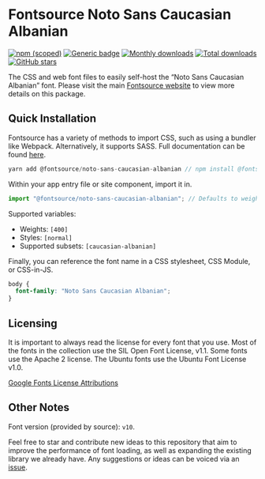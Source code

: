 # Fontsource Noto Sans Caucasian Albanian

[![npm (scoped)](https://img.shields.io/npm/v/@fontsource/noto-sans-caucasian-albanian?color=brightgreen)](https://www.npmjs.com/package/@fontsource/noto-sans-caucasian-albanian) [![Generic badge](https://img.shields.io/badge/fontsource-passing-brightgreen)](https://github.com/fontsource/fontsource) [![Monthly downloads](https://badgen.net/npm/dm/@fontsource/noto-sans-caucasian-albanian)](https://github.com/fontsource/fontsource) [![Total downloads](https://badgen.net/npm/dt/@fontsource/noto-sans-caucasian-albanian)](https://github.com/fontsource/fontsource) [![GitHub stars](https://img.shields.io/github/stars/fontsource/fontsource.svg?style=social&label=Star)](https://github.com/fontsource/fontsource/stargazers)

The CSS and web font files to easily self-host the “Noto Sans Caucasian Albanian” font. Please visit the main [Fontsource website](https://fontsource.org/fonts/noto-sans-caucasian-albanian) to view more details on this package.

## Quick Installation

Fontsource has a variety of methods to import CSS, such as using a bundler like Webpack. Alternatively, it supports SASS. Full documentation can be found [here](https://fontsource.org/docs/introduction).

```javascript
yarn add @fontsource/noto-sans-caucasian-albanian // npm install @fontsource/noto-sans-caucasian-albanian
```

Within your app entry file or site component, import it in.

```javascript
import "@fontsource/noto-sans-caucasian-albanian"; // Defaults to weight 400.
```

Supported variables:

- Weights: `[400]`
- Styles: `[normal]`
- Supported subsets: `[caucasian-albanian]`

Finally, you can reference the font name in a CSS stylesheet, CSS Module, or CSS-in-JS.

```css
body {
  font-family: "Noto Sans Caucasian Albanian";
}
```

## Licensing

It is important to always read the license for every font that you use.
Most of the fonts in the collection use the SIL Open Font License, v1.1. Some fonts use the Apache 2 license. The Ubuntu fonts use the Ubuntu Font License v1.0.

[Google Fonts License Attributions](https://fonts.google.com/attribution)

## Other Notes

Font version (provided by source): `v10`.

Feel free to star and contribute new ideas to this repository that aim to improve the performance of font loading, as well as expanding the existing library we already have. Any suggestions or ideas can be voiced via an [issue](https://github.com/fontsource/fontsource/issues).

